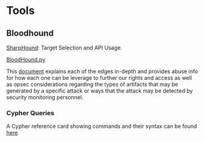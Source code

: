 # Tools

## Bloodhound

[SharpHound](https://blog.cptjesus.com/posts/sharphoundtargeting): Target Selection and API Usage.

[BloodHound.py](https://github.com/fox-it/BloodHound.py)

This [document](https://bloodhound.readthedocs.io/en/latest/data-analysis/edges.html) explains each of the edges in-depth and provides abuse info for how each one can be leverage to further our rights and access as well as opsec considerations regarding the types of artifacts that may be generated by a specific attack or ways that the attack may be detected by security monitoring personnel.

### Cypher Queries

A Cypher reference card showing commands and their syntax can be found [here](https://neo4j.com/docs/cypher-refcard/current/).

